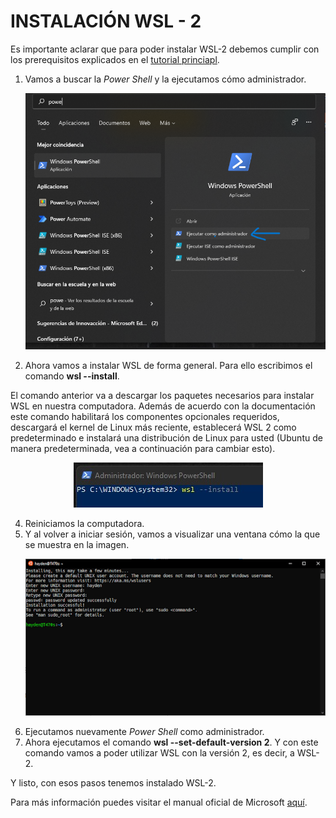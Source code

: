 # INSTALACIÓN WSL - 2 
Es importante aclarar que para poder instalar WSL-2 debemos cumplir con los prerequisitos explicados en el [tutorial princiapl](https://github.com/ChepeAicrag/Instalacion-Docker-Desktop#Prerequisitos).
  
1. Vamos a buscar la *Power Shell* y la ejecutamos cómo administrador. 
   <p align="center">
    <img src="./images/shell.png" />
   </p>
3. Ahora vamos a instalar WSL de forma general. Para ello escribimos el comando **wsl --install**.

El comando anterior va a descargar los paquetes necesarios para instalar WSL en nuestra computadora. Además de acuerdo con la documentación este comando habilitará los    componentes opcionales requeridos, descargará el kernel de Linux más reciente, establecerá WSL 2 como predeterminado e instalará una distribución de Linux para usted (Ubuntu de manera predeterminada, vea a continuación para cambiar esto).
   <p align="center">
    <img src="./images/wsl-install.jpg" />
   </p> 

4. Reiniciamos la computadora. 
5. Y al volver a iniciar sesión, vamos a visualizar una ventana cómo la que se muestra en la imagen. 
   <p align="center">
    <img src="./images/ubuntu.png" />
   </p> 
6. Ejecutamos nuevamente *Power Shell* como administrador.
7. Ahora ejecutamos el comando **wsl --set-default-version 2**. Y con este comando vamos a poder utilizar WSL con la versión 2, es decir, a WSL-2.

Y listo, con esos pasos tenemos instalado WSL-2. 


Para más información puedes visitar el manual oficial de Microsoft [aquí](https://docs.microsoft.com/en-us/windows/wsl/install). 

